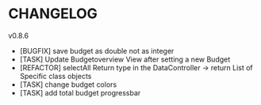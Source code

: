 # CHANGELOG

v0.8.6
- [BUGFIX] save budget as double not as integer
- [TASK] Update Budgetoverview View after setting a new Budget
- [REFACTOR] selectAll Return type in the DataController -> return List of Specific class objects
- [TASK] change budget colors
- [TASK] add total budget progressbar
